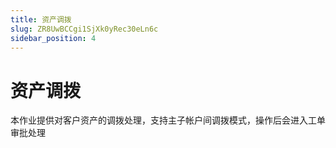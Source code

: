 ```yaml
---
title: 资产调拨
slug: ZR8UwBCCgi1SjXk0yRec30eLn6c
sidebar_position: 4
---
```



# 资产调拨

本作业提供对客户资产的调拨处理，支持主子帐户间调拨模式，操作后会进入工单审批处理

